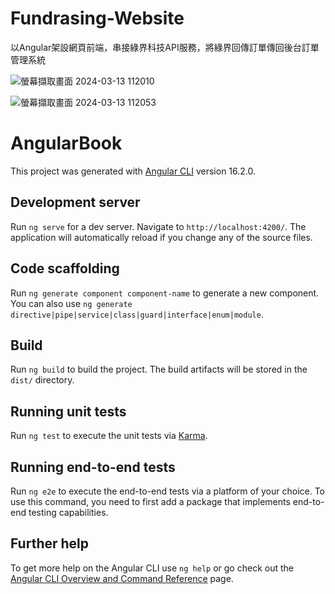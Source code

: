 # Fundrasing-Website
以Angular架設網頁前端，串接綠界科技API服務，將綠界回傳訂單傳回後台訂單管理系統

![螢幕擷取畫面 2024-03-13 112010](https://github.com/Andy5614/Fundrasing-Website/assets/136292514/253d425d-809b-40f4-9133-2a8dbc9d2be5)

![螢幕擷取畫面 2024-03-13 112053](https://github.com/Andy5614/Fundrasing-Website/assets/136292514/121588db-e137-48e3-850c-f8f4fea2572b)



# AngularBook

This project was generated with [Angular CLI](https://github.com/angular/angular-cli) version 16.2.0.

## Development server

Run `ng serve` for a dev server. Navigate to `http://localhost:4200/`. The application will automatically reload if you change any of the source files.

## Code scaffolding

Run `ng generate component component-name` to generate a new component. You can also use `ng generate directive|pipe|service|class|guard|interface|enum|module`.

## Build

Run `ng build` to build the project. The build artifacts will be stored in the `dist/` directory.

## Running unit tests

Run `ng test` to execute the unit tests via [Karma](https://karma-runner.github.io).

## Running end-to-end tests

Run `ng e2e` to execute the end-to-end tests via a platform of your choice. To use this command, you need to first add a package that implements end-to-end testing capabilities.

## Further help

To get more help on the Angular CLI use `ng help` or go check out the [Angular CLI Overview and Command Reference](https://angular.io/cli) page.

